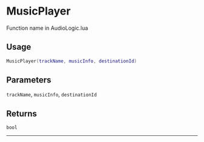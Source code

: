 # MusicPlayer
Function name in AudioLogic.lua
## Usage
```lua
MusicPlayer(trackName, musicInfo, destinationId)
```
## Parameters
`trackName`, `musicInfo`, `destinationId`
## Returns
`bool`

---